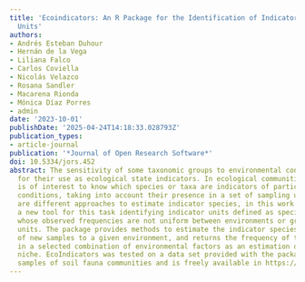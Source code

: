 ```yaml
---
title: 'Ecoindicators: An R Package for the Identification of Indicator Taxonomic
  Units'
authors:
- Andrés Esteban Duhour
- Hernán de la Vega
- Liliana Falco
- Carlos Coviella
- Nicolás Velazco
- Rosana Sandler
- Macarena Rionda
- Mónica Díaz Porres
- admin
date: '2023-10-01'
publishDate: '2025-04-24T14:18:33.028793Z'
publication_types:
- article-journal
publication: '*Journal of Open Research Software*'
doi: 10.5334/jors.452
abstract: The sensitivity of some taxonomic groups to environmental conditions allows
  for their use as ecological state indicators. In ecological communities, this analysis
  is of interest to know which species or taxa are indicators of particular environment
  conditions, taking into account their presence in a set of sampling units. There
  are different approaches to estimate indicator species, in this work we develop
  a new tool for this task identifying indicator units defined as species (or taxa)
  whose observed frequencies are not uniform between environments or groups of sample
  units. The package provides methods to estimate the indicator species, the belonging
  of new samples to a given environment, and returns the frequency of taxonomic units
  in a selected combination of environmental factors as an estimation of the ecological
  niche. EcoIndicators was tested on a data set provided with the package and on independent
  samples of soil fauna communities and is freely available in https://github.com/lsaravia/EcoIndicators.
---
```

